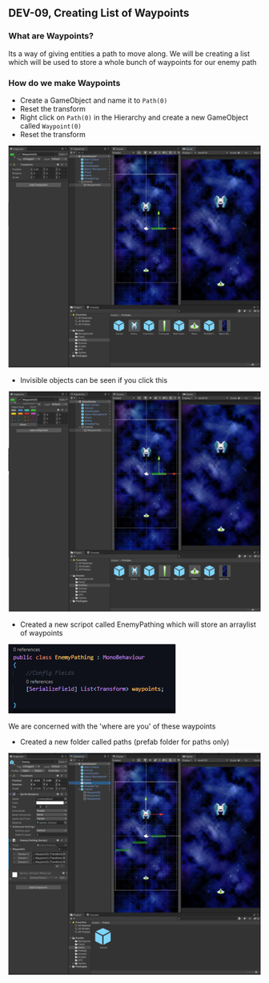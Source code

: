 ## DEV-09, Creating List of Waypoints

### What are Waypoints?

Its a way of giving entities a path to move along.
We will be creating a list which will be used to store a whole bunch of waypoints for our enemy path

### How do we make Waypoints
+ Create a GameObject and name it to `Path(0)`
+ Reset the transform
+ Right click on `Path(0)` in the Hierarchy and create a new GameObject called `Waypoint(0)`
+ Reset the transform

![](../images/DEV-09-A.png)

+ Invisible objects can be seen if you click this

![](../images/DEV-09-B.png)

+ Created a new scripot called EnemyPathing which will store an arraylist of waypoints

![](../images/DEV-09-C.png)

We are concerned with the 'where are you' of these waypoints

+ Created a new folder called paths (prefab folder for paths only)

![](../images/DEV-09-D.png)